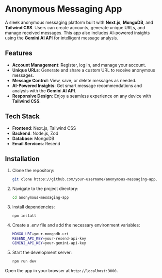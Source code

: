 # Anonymous Messaging App  

A sleek anonymous messaging platform built with **Next.js**, **MongoDB**, and **Tailwind CSS**. Users can create accounts, generate unique URLs, and manage received messages. This app also includes AI-powered insights using the **Gemini AI API** for intelligent message analysis.  

## Features  
- **Account Management**: Register, log in, and manage your account.  
- **Unique URLs**: Generate and share a custom URL to receive anonymous messages.  
- **Message Control**: View, save, or delete messages as needed.  
- **AI-Powered Insights**: Get smart message recommendations and analysis with the **Gemini AI API**.  
- **Responsive Design**: Enjoy a seamless experience on any device with **Tailwind CSS**.  

## Tech Stack  
- **Frontend**: Next.js, Tailwind CSS  
- **Backend**: Node.js, Zod  
- **Database**: MongoDB  
- **Email Services**: Resend  

## Installation  

1. Clone the repository:  
   ```bash
   git clone https://github.com/your-username/anonymous-messaging-app.git
   ```
2. Navigate to the project directory:
    ```bash
    cd anonymous-messaging-app
    ```

3. Install dependencies:
    ```bash
    npm install
    ```

4. Create a .env file and add the necessary environment variables:
    ```bash
    MONGO_URI=your-mongodb-uri  
    RESEND_API_KEY=your-resend-api-key  
    GEMINI_API_KEY=your-gemini-api-key
    ```

5. Start the development server:  
    ```bash
    npm run dev
    ```

Open the app in your browser at 
    ```
    http://localhost:3000.
    ```
